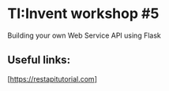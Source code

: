 TI:Invent workshop #5  
========================

Building your own Web Service API using Flask

## Useful links:
[https://restapitutorial.com]
